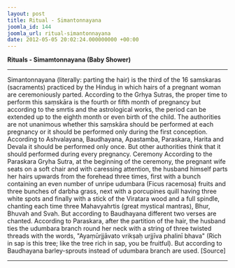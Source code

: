 ```yaml
---
layout: post
title: Ritual - Simantonnayana
joomla_id: 144
joomla_url: ritual-simantonnayana
date: 2012-05-05 20:02:24.000000000 +00:00
---
```

**Rituals - Simamtonnayana (Baby Shower)**
* * *
Simantonnayana (literally: parting the hair) is the third of the 16 samskaras (sacraments) practiced by the Hindu[s](http://en.wikipedia.org/wiki/Hindu "Hindu") in which hairs of a pregnant woman are ceremoniously parted. According to the Grhya Sutras, the proper time to perform this saṃskāra is the fourth or fifth month of pregnancy but according to the smrtis and the astrological works, the period can be extended up to the eighth month or even birth of the child. The authorities are not unanimous whether this saṃskāra should be performed at each pregnancy or it should be performed only during the first conception. According to Ashvalayana, Baudhayana, Apastamba, Paraskara, Harita and Devala it should be performed only once. But other authorities think that it should performed during every pregnancy.
Ceremony
According to the Paraskara Gryha Sutra, at the beginning of the ceremony, the pregnant wife seats on a soft chair and with caressing attention, the husband himself parts her hairs upwards from the forehead three times, first with a bunch containing an even number of unripe udumbara (Ficus racemosa) fruits and three bunches of darbha grass, next with a porcupines quill having three white spots and finally with a stick of the Viratara wood and a full spindle, chanting each time three Mahavyahrtis (great mystical mantras), Bhur, Bhuvah and Svah. But according to Baudhayana different two verses are chanted.
According to Paraskara, after the partition of the hair, the husband ties the udumbara branch round her neck with a string of three twisted threads with the words, "Ayaṃūrjjāvato vrikṣaḥ urjjīva phalinī bhava" (Rich in sap is this tree; like the tree rich in sap, you be fruitful). But according to Baudhayana barley-sprouts instead of udumbara branch are used.
[Source]
* * *
